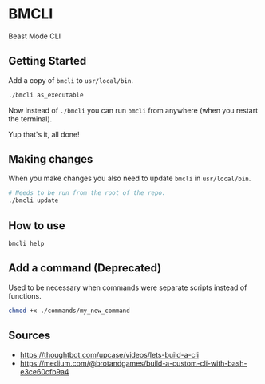 # BMCLI

Beast Mode CLI

## Getting Started

Add a copy of `bmcli` to `usr/local/bin`.

```sh
./bmcli as_executable
```

Now instead of `./bmcli` you can run `bmcli` from anywhere (when you restart the terminal).

Yup that's it, all done!

## Making changes

When you make changes you also need to update `bmcli` in `usr/local/bin`.

```sh
# Needs to be run from the root of the repo.
./bmcli update
```

## How to use

```
bmcli help
```

## Add a command (Deprecated)

Used to be necessary when commands were separate scripts instead of functions.

```sh
chmod +x ./commands/my_new_command
```

## Sources

- https://thoughtbot.com/upcase/videos/lets-build-a-cli
- https://medium.com/@brotandgames/build-a-custom-cli-with-bash-e3ce60cfb9a4
